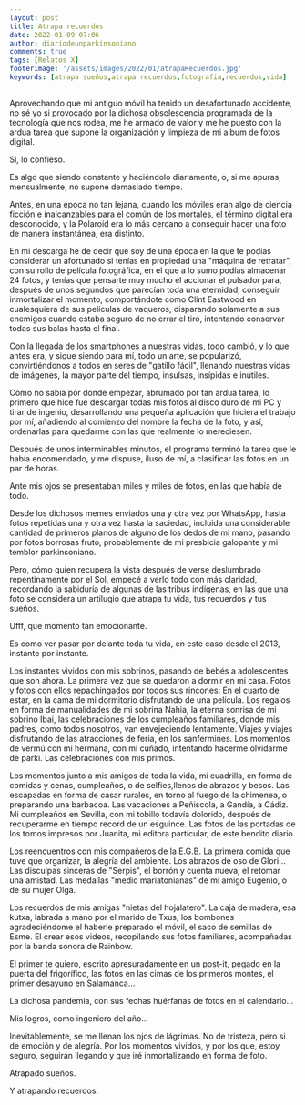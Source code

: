 ```yaml
---
layout: post
title: Atrapa recuerdos
date: 2022-01-09 07:06
author: diariodeunparkinsoniano
comments: true
tags: [Relatos X]
footerimage: '/assets/images/2022/01/atrapaRecuerdos.jpg'
keywords: [atrapa sueños,atrapa recuerdos,fotografia,recuerdos,vida]
---
```



Aprovechando que mi antiguo móvil ha tenido un desafortunado accidente, no sé yo si provocado por la dichosa obsolescencia programada de la tecnología que nos rodea, me  he armado de valor  y me he puesto con la ardua tarea que supone la organización y limpieza de mi album de fotos digital.

Si, lo confieso.

Es algo que siendo constante y haciéndolo diariamente, o, si me apuras, mensualmente, no supone demasiado tiempo. 

Antes, en una época no tan lejana, cuando los móviles eran algo de ciencia ficción e inalcanzables para el común de los mortales, el término digital era desconocido, y la Polaroid era lo más cercano a conseguir hacer una foto de manera instantánea, era distinto.

En mi descarga he de decir que soy de una época en la que te podías considerar un afortunado si tenías en propiedad una "máquina de retratar", con su rollo de película fotográfica, en el que a lo sumo podías almacenar 24 fotos, y tenías que pensarte muy mucho el accionar el pulsador para, después de unos segundos que parecían toda una eternidad, conseguir inmortalizar el momento, comportándote como Clint Eastwood en cualesquiera de sus películas de vaqueros, disparando solamente a sus enemigos cuando estaba seguro de no errar el tiro, intentando conservar todas sus balas hasta el final.

Con la llegada de los smartphones a nuestras vidas, todo cambió, y lo que antes era, y sigue siendo para mí, todo un arte, se popularizó, convirtiéndonos a todos en seres de "gatillo fácil", llenando nuestras vidas de imágenes, la mayor parte del tiempo, insulsas, insípidas e inútiles.

Cómo no sabía por donde empezar, abrumado por tan ardua tarea, lo primero que hice fue descargar todas mis fotos al disco duro de mi PC y tirar de ingenio, desarrollando una pequeña aplicación que hiciera el trabajo por mí, añadiendo al comienzo del nombre la fecha de la foto, y así, ordenarlas para quedarme con las que realmente lo mereciesen.

Después de unos interminables minutos, el programa terminó la tarea que le había encomendado, y me dispuse, iluso de mí, a clasificar las fotos en un par de horas.

Ante mis ojos se presentaban miles y miles de fotos, en las que había de todo.

Desde los dichosos memes enviados una y otra vez por WhatsApp, hasta fotos repetidas una y otra vez hasta la saciedad, incluida una considerable cantidad de primeros planos de alguno de los dedos de mi mano, pasando por fotos borrosas fruto, probablemente de mi presbicia galopante y mi temblor parkinsoniano.

Pero, cómo quien recupera la vista después de verse deslumbrado repentinamente por el Sol, empecé a verlo todo con más claridad, recordando la sabiduría de algunas de las tribus indígenas, en las que una foto se considera un artilugio que atrapa tu vida, tus recuerdos y tus sueños.

Ufff, que momento tan emocionante.

Es como ver pasar por delante toda tu vida, en este caso desde el 2013, instante por instante.

Los instantes vividos con mis sobrinos, pasando de bebés a adolescentes que son ahora.
La primera vez que se quedaron a dormir en mi casa. Fotos y fotos con ellos repachingados por todos sus rincones: En el cuarto de estar, en la cama de mi dormitorio disfrutando de una película.
Los regalos en forma de manualidades de mi sobrina Nahia, la eterna sonrisa de mi sobrino Ibai, las celebraciones de los cumpleaños familiares, donde mis padres, como todos nosotros, van envejeciendo lentamente.
Viajes y viajes disfrutando de las atracciones de feria, en los sanfermines.
Los momentos de vermú con mi hermana, con mi cuñado, intentando hacerme olvidarme de parki.
Las celebraciones con mis primos.

Los momentos junto a mis amigos de toda la vida, mi cuadrilla, en forma de comidas y cenas, cumpleaños, o de selfies,llenos de abrazos y besos.
Las escapadas en forma de casar rurales, en torno al fuego de la chimenea, o preparando una barbacoa.
Las vacaciones a Peñiscola, a Gandía, a Cádiz. Mi cumpleaños en Sevilla, con mi tobillo todavía dolorido, después de recuperarme en tiempo record de un esguince.
Las fotos de las portadas de los tomos impresos por Juanita, mi editora particular, de este bendito diario.

Los reencuentros con mis compañeros de la E.G.B.
La primera comida que tuve que organizar, la alegría del ambiente.
Los abrazos de oso de Glori...
Las disculpas sinceras de "Serpis", el borrón y cuenta nueva, el retomar  una amistad.
Las medallas "medio mariatonianas" de mi amigo Eugenio, o de su mujer Olga.

Los recuerdos de mis amigas "nietas del hojalatero".
La caja de madera, esa kutxa, labrada a mano por el marido de Txus, los bombones agradeciéndome el haberle preparado el móvil, el saco de semillas de Esme.
El crear esos videos, recopilando sus fotos familiares, acompañadas por la banda sonora de Rainbow.

El primer te quiero, escrito apresuradamente en un post-it, pegado en la puerta del frigorífico, las fotos en las cimas de los primeros montes, el primer desayuno en Salamanca...

La dichosa pandemia, con sus fechas huérfanas de fotos en el calendario...

Mis logros, como ingeniero del año...

Inevitablemente, se me llenan los ojos de lágrimas. No de tristeza, pero si de emoción y de alegría. 
Por los momentos vividos, y  por los que, estoy seguro, seguirán llegando y que iré inmortalizando en forma de foto.

Atrapado sueños.

Y atrapando recuerdos.
